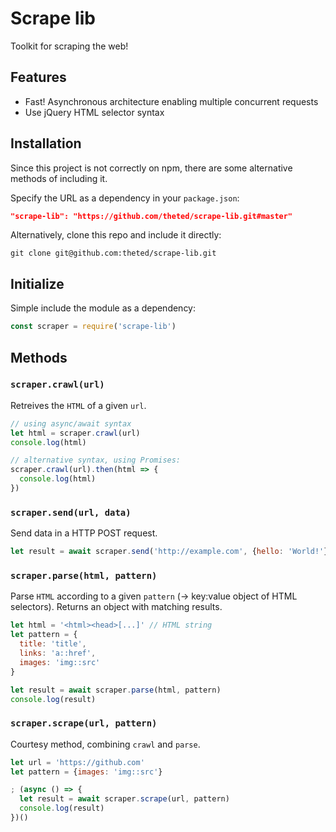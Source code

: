 # Scrape lib
Toolkit for scraping the web!


## Features
- Fast! Asynchronous architecture enabling multiple concurrent requests
- Use jQuery HTML selector syntax


## Installation
Since this project is not correctly on npm, there are some alternative methods of including it.

Specify the URL as a dependency in your `package.json`:
```json
"scrape-lib": "https://github.com/theted/scrape-lib.git#master"
```

Alternatively, clone this repo and include it directly:
```
git clone git@github.com:theted/scrape-lib.git
```


## Initialize
Simple include the module as a dependency:
```js
const scraper = require('scrape-lib')
```


## Methods

### ```scraper.crawl(url)```
Retreives the `HTML` of a given `url`.

```js
// using async/await syntax
let html = scraper.crawl(url)
console.log(html)

// alternative syntax, using Promises:
scraper.crawl(url).then(html => {
  console.log(html)
})
```

### ```scraper.send(url, data)```
Send data in a HTTP POST request.

```js
let result = await scraper.send('http://example.com', {hello: 'World!'})
```

### ```scraper.parse(html, pattern)```
Parse `HTML` according to a given `pattern` (-> key:value object of HTML selectors). Returns an object with matching results.

```js
let html = '<html><head>[...]' // HTML string
let pattern = {
  title: 'title',
  links: 'a::href',
  images: 'img::src'
}

let result = await scraper.parse(html, pattern)
console.log(result)
```

### ```scraper.scrape(url, pattern)```
Courtesy method, combining `crawl` and `parse`.

```js
let url = 'https://github.com'
let pattern = {images: 'img::src'}

; (async () => {
  let result = await scraper.scrape(url, pattern)
  console.log(result)
})()
```

